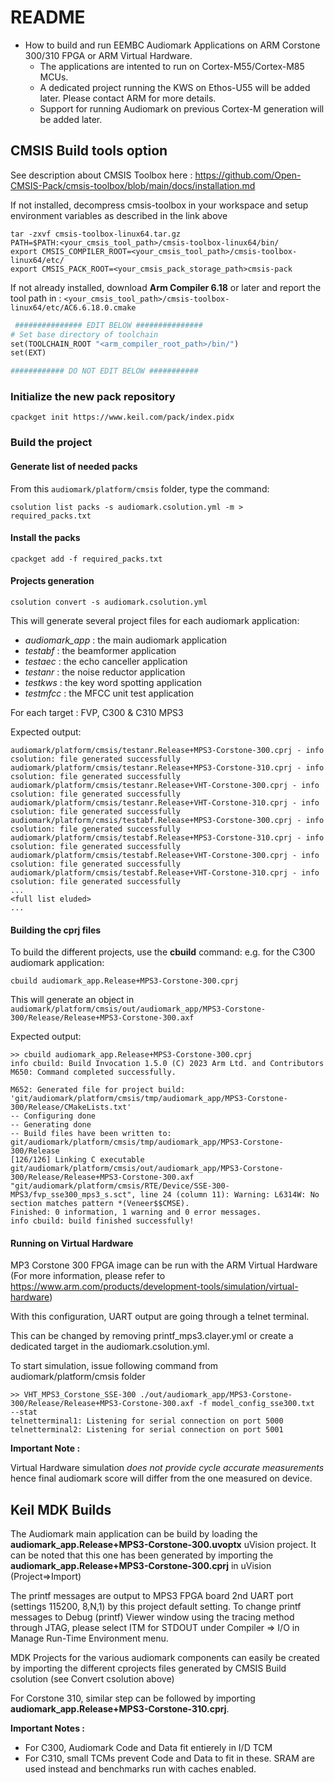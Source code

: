 # README

- How to build and run EEMBC Audiomark Applications on ARM Corstone 300/310 FPGA or ARM Virtual Hardware.
  - The applications are intented to run on Cortex-M55/Cortex-M85 MCUs.
  - A dedicated project running the KWS on Ethos-U55 will be added later. Please contact ARM for more details.
  - Support for running Audiomark on previous Cortex-M generation will be added later.


## CMSIS Build tools option

See description about CMSIS Toolbox here : https://github.com/Open-CMSIS-Pack/cmsis-toolbox/blob/main/docs/installation.md


If not installed, decompress cmsis-toolbox in your workspace and setup environment variables as described in the link above

```
tar -zxvf cmsis-toolbox-linux64.tar.gz
PATH=$PATH:<your_cmsis_tool_path>/cmsis-toolbox-linux64/bin/
export CMSIS_COMPILER_ROOT=<your_cmsis_tool_path>/cmsis-toolbox-linux64/etc/
export CMSIS_PACK_ROOT=<your_cmsis_pack_storage_path>cmsis-pack
```

If not already installed, download **Arm Compiler 6.18** or later and report the tool path in : `<your_cmsis_tool_path>/cmsis-toolbox-linux64/etc/AC6.6.18.0.cmake`

```makefile
 ############### EDIT BELOW ###############
# Set base directory of toolchain
set(TOOLCHAIN_ROOT "<arm_compiler_root_path>/bin/")
set(EXT)

############ DO NOT EDIT BELOW ###########
```


### Initialize the new pack repository

```
cpackget init https://www.keil.com/pack/index.pidx
```


### Build the project

#### Generate list of needed packs

From this `audiomark/platform/cmsis` folder, type the command:

```
csolution list packs -s audiomark.csolution.yml -m > required_packs.txt
```



#### Install the packs

```
cpackget add -f required_packs.txt
```


#### Projects generation

```
csolution convert -s audiomark.csolution.yml
```

This  will generate several project files for each audiomark application:
 * *audiomark_app* : the main audiomark application
 * *testabf* : the beamformer application
 * *testaec* : the echo canceller application
 * *testanr* : the noise reductor application
 * *testkws* : the key word spotting application
 * *testmfcc* : the MFCC unit test application

For each target : FVP, C300 & C310 MPS3

Expected output:

```
audiomark/platform/cmsis/testanr.Release+MPS3-Corstone-300.cprj - info csolution: file generated successfully
audiomark/platform/cmsis/testanr.Release+MPS3-Corstone-310.cprj - info csolution: file generated successfully
audiomark/platform/cmsis/testanr.Release+VHT-Corstone-300.cprj - info csolution: file generated successfully
audiomark/platform/cmsis/testanr.Release+VHT-Corstone-310.cprj - info csolution: file generated successfully
audiomark/platform/cmsis/testabf.Release+MPS3-Corstone-300.cprj - info csolution: file generated successfully
audiomark/platform/cmsis/testabf.Release+MPS3-Corstone-310.cprj - info csolution: file generated successfully
audiomark/platform/cmsis/testabf.Release+VHT-Corstone-300.cprj - info csolution: file generated successfully
audiomark/platform/cmsis/testabf.Release+VHT-Corstone-310.cprj - info csolution: file generated successfully
...
<full list eluded>
...
```


#### Building the cprj files

To build the different projects, use the **cbuild** command:
e.g. for the C300 audiomark application:

```
cbuild audiomark_app.Release+MPS3-Corstone-300.cprj
```

This will generate an object in `audiomark/platform/cmsis/out/audiomark_app/MPS3-Corstone-300/Release/Release+MPS3-Corstone-300.axf`


Expected output:
```
>> cbuild audiomark_app.Release+MPS3-Corstone-300.cprj
info cbuild: Build Invocation 1.5.0 (C) 2023 Arm Ltd. and Contributors
M650: Command completed successfully.

M652: Generated file for project build: 'git/audiomark/platform/cmsis/tmp/audiomark_app/MPS3-Corstone-300/Release/CMakeLists.txt'
-- Configuring done
-- Generating done
-- Build files have been written to: git/audiomark/platform/cmsis/tmp/audiomark_app/MPS3-Corstone-300/Release
[126/126] Linking C executable git/audiomark/platform/cmsis/out/audiomark_app/MPS3-Corstone-300/Release/Release+MPS3-Corstone-300.axf
"git/audiomark/platform/cmsis/RTE/Device/SSE-300-MPS3/fvp_sse300_mps3_s.sct", line 24 (column 11): Warning: L6314W: No section matches pattern *(Veneer$$CMSE).
Finished: 0 information, 1 warning and 0 error messages.
info cbuild: build finished successfully!

```

#### Running on Virtual Hardware

MP3 Corstone 300 FPGA image can be run with the ARM Virtual Hardware (For more information, please refer to https://www.arm.com/products/development-tools/simulation/virtual-hardware)

With this configuration, UART output are going through a telnet terminal.

This can be changed by removing printf_mps3.clayer.yml or create a dedicated target in the audiomark.csolution.yml.

To start simulation, issue following command from audiomark/platform/cmsis folder

```
>> VHT_MPS3_Corstone_SSE-300 ./out/audiomark_app/MPS3-Corstone-300/Release/Release+MPS3-Corstone-300.axf -f model_config_sse300.txt  --stat
telnetterminal1: Listening for serial connection on port 5000
telnetterminal2: Listening for serial connection on port 5001

```

**Important Note :**

Virtual Hardware simulation _does not provide cycle accurate measurements_ hence final audiomark score will differ from the one measured on device.


## Keil MDK Builds

The Audiomark main application can be build by loading the **audiomark_app.Release+MPS3-Corstone-300.uvoptx** uVision project.
It can be noted that this one has been generated by importing the **audiomark_app.Release+MPS3-Corstone-300.cprj** in uVision (Project=>Import)

The printf messages are output to MPS3 FPGA board 2nd UART port (settings 115200, 8,N,1) by this project default setting. To change printf messages to Debug (printf) Viewer window
using the tracing method through JTAG, please select ITM for STDOUT under Compiler => I/O in Manage Run-Time Environment menu.

MDK Projects for the various audiomark components can easily be created by importing the different cprojects files generated by CMSIS Build csolution (see Convert csolution above)

For Corstone 310, similar step can be followed by importing **audiomark_app.Release+MPS3-Corstone-310.cprj**.

**Important Notes :**

 - For C300, Audiomark Code and Data fit entierely in I/D TCM
 - For C310, small TCMs prevent Code and Data to fit in these. SRAM are used instead and benchmarks run with caches enabled.